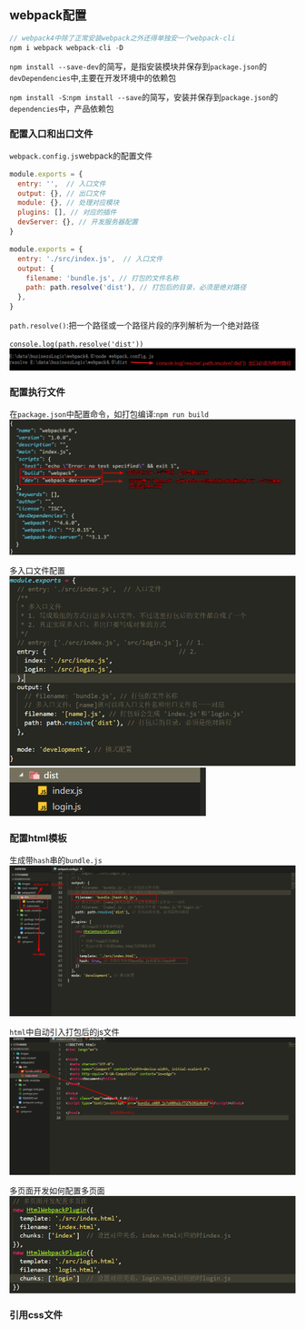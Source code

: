 ## webpack配置
```js
// webpack4中除了正常安装webpack之外还得单独安一个webpack-cli
npm i webpack webpack-cli -D
```
`npm install --save-dev`的简写，是指安装模块并保存到`package.json`的`devDependencies`中,主要在开发环境中的依赖包

`npm install -S`:`npm install --save`的简写，安装并保存到`package.json`的`dependencies`中，产品依赖包

### 配置入口和出口文件
`webpack.config.js`webpack的配置文件
```js
module.exports = {
  entry: '',  // 入口文件
  output: {}, // 出口文件
  module: {}, // 处理对应模块
  plugins: [], // 对应的插件
  devServer: {}, // 开发服务器配置
}
```

```js
module.exports = {
  entry: './src/index.js',  // 入口文件
  output: {
    filename: 'bundle.js', // 打包的文件名称
    path: path.resolve('dist'), // 打包后的目录，必须是绝对路径
  },
}
```
`path.resolve()`:把一个路径或一个路径片段的序列解析为一个绝对路径

`console.log(path.resolve('dist'))`
![path.resolve](../images/pathresolve.png)

### 配置执行文件
在`package.json`中配置命令，如打包编译:`npm run build`
![quick](../images/quick.png)

多入口文件配置
![多入口](../images/manyentry.png)
![打包文件](../images/build.png)

### 配置html模板
生成带`hash`串的`bundle.js`
![html-template](../images/hash.png)

`html`中自动引入打包后的js文件
![html-template](../images/src.png)

多页面开发如何配置多页面
![html-template-many](../images/manyhtml.png)

### 引用css文件
